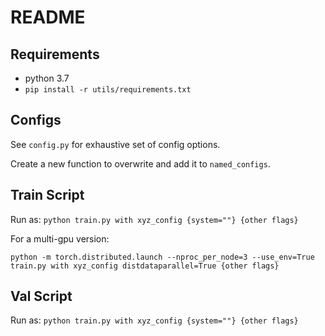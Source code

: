 # README

## Requirements

* python 3.7
* `pip install -r utils/requirements.txt`

## Configs

See `config.py` for exhaustive set of config options. 

Create a new function to overwrite and add it to `named_configs`. 

## Train Script

Run as:
`python train.py with xyz_config {system=""} {other flags}`

For a multi-gpu version:

`python -m torch.distributed.launch --nproc_per_node=3 --use_env=True train.py with xyz_config distdataparallel=True {other flags}`

## Val Script

Run as:
`python train.py with xyz_config {system=""} {other flags}`